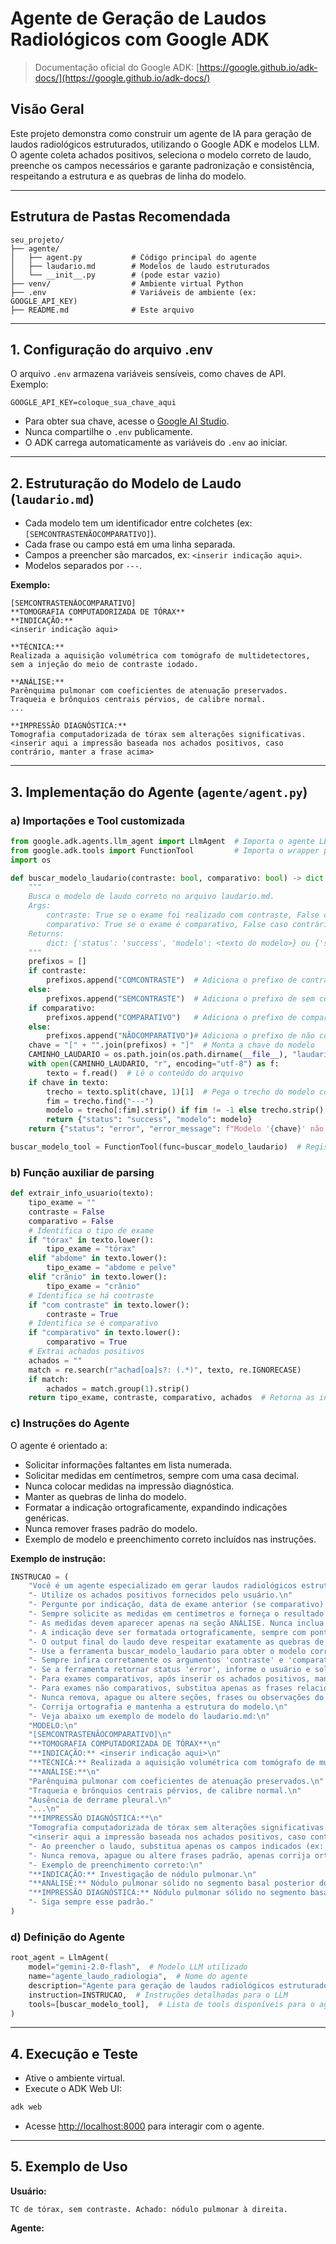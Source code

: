 # Agente de Geração de Laudos Radiológicos com Google ADK

> Documentação oficial do Google ADK: [https://google.github.io/adk-docs/](https://google.github.io/adk-docs/)

## Visão Geral

Este projeto demonstra como construir um agente de IA para geração de laudos radiológicos estruturados, utilizando o Google ADK e modelos LLM. O agente coleta achados positivos, seleciona o modelo correto de laudo, preenche os campos necessários e garante padronização e consistência, respeitando a estrutura e as quebras de linha do modelo.

---

## Estrutura de Pastas Recomendada

```
seu_projeto/
├── agente/
│   ├── agent.py           # Código principal do agente
│   ├── laudario.md        # Modelos de laudo estruturados
│   └── __init__.py        # (pode estar vazio)
├── venv/                  # Ambiente virtual Python
├── .env                   # Variáveis de ambiente (ex: GOOGLE_API_KEY)
├── README.md              # Este arquivo
```

---

## 1. Configuração do arquivo .env

O arquivo `.env` armazena variáveis sensíveis, como chaves de API. Exemplo:
```
GOOGLE_API_KEY=coloque_sua_chave_aqui
```
- Para obter sua chave, acesse o [Google AI Studio](https://aistudio.google.com/app/apikey).
- Nunca compartilhe o `.env` publicamente.
- O ADK carrega automaticamente as variáveis do `.env` ao iniciar.

---

## 2. Estruturação do Modelo de Laudo (`laudario.md`)

- Cada modelo tem um identificador entre colchetes (ex: `[SEMCONTRASTENÃOCOMPARATIVO]`).
- Cada frase ou campo está em uma linha separada.
- Campos a preencher são marcados, ex: `<inserir indicação aqui>`.
- Modelos separados por `---`.

**Exemplo:**
```
[SEMCONTRASTENÃOCOMPARATIVO]
**TOMOGRAFIA COMPUTADORIZADA DE TÓRAX**
**INDICAÇÃO:** 
<inserir indicação aqui>

**TÉCNICA:** 
Realizada a aquisição volumétrica com tomógrafo de multidetectores, sem a injeção do meio de contraste iodado.

**ANÁLISE:**
Parênquima pulmonar com coeficientes de atenuação preservados.
Traqueia e brônquios centrais pérvios, de calibre normal.
...

**IMPRESSÃO DIAGNÓSTICA:**
Tomografia computadorizada de tórax sem alterações significativas.
<inserir aqui a impressão baseada nos achados positivos, caso contrário, manter a frase acima>
```

---

## 3. Implementação do Agente (`agente/agent.py`)

### a) Importações e Tool customizada
```python
from google.adk.agents.llm_agent import LlmAgent  # Importa o agente LLM do ADK
from google.adk.tools import FunctionTool         # Importa o wrapper para transformar função em tool
import os

def buscar_modelo_laudario(contraste: bool, comparativo: bool) -> dict:
    """
    Busca o modelo de laudo correto no arquivo laudario.md.
    Args:
        contraste: True se o exame foi realizado com contraste, False caso contrário.
        comparativo: True se o exame é comparativo, False caso contrário.
    Returns:
        dict: {'status': 'success', 'modelo': <texto do modelo>} ou {'status': 'error', 'error_message': <mensagem>}
    """
    prefixos = []
    if contraste:
        prefixos.append("COMCONTRASTE")  # Adiciona o prefixo de contraste
    else:
        prefixos.append("SEMCONTRASTE")  # Adiciona o prefixo de sem contraste
    if comparativo:
        prefixos.append("COMPARATIVO")   # Adiciona o prefixo de comparativo
    else:
        prefixos.append("NÃOCOMPARATIVO")# Adiciona o prefixo de não comparativo
    chave = "[" + "".join(prefixos) + "]"  # Monta a chave do modelo
    CAMINHO_LAUDARIO = os.path.join(os.path.dirname(__file__), "laudario.md")  # Caminho do arquivo laudario.md
    with open(CAMINHO_LAUDARIO, "r", encoding="utf-8") as f:
        texto = f.read()  # Lê o conteúdo do arquivo
    if chave in texto:
        trecho = texto.split(chave, 1)[1]  # Pega o trecho do modelo correspondente
        fim = trecho.find("---")
        modelo = trecho[:fim].strip() if fim != -1 else trecho.strip()  # Isola o modelo
        return {"status": "success", "modelo": modelo}
    return {"status": "error", "error_message": f"Modelo '{chave}' não encontrado no laudario.md."}

buscar_modelo_tool = FunctionTool(func=buscar_modelo_laudario)  # Registra a função como tool para o agente
```

### b) Função auxiliar de parsing
```python
def extrair_info_usuario(texto):
    tipo_exame = ""
    contraste = False
    comparativo = False
    # Identifica o tipo de exame
    if "tórax" in texto.lower():
        tipo_exame = "tórax"
    elif "abdome" in texto.lower():
        tipo_exame = "abdome e pelve"
    elif "crânio" in texto.lower():
        tipo_exame = "crânio"
    # Identifica se há contraste
    if "com contraste" in texto.lower():
        contraste = True
    # Identifica se é comparativo
    if "comparativo" in texto.lower():
        comparativo = True
    # Extrai achados positivos
    achados = ""
    match = re.search(r"achad[oa]s?: (.*)", texto, re.IGNORECASE)
    if match:
        achados = match.group(1).strip()
    return tipo_exame, contraste, comparativo, achados  # Retorna as informações extraídas
```

### c) Instruções do Agente

O agente é orientado a:
- Solicitar informações faltantes em lista numerada.
- Solicitar medidas em centímetros, sempre com uma casa decimal.
- Nunca colocar medidas na impressão diagnóstica.
- Manter as quebras de linha do modelo.
- Formatar a indicação ortograficamente, expandindo indicações genéricas.
- Nunca remover frases padrão do modelo.
- Exemplo de modelo e preenchimento correto incluídos nas instruções.

**Exemplo de instrução:**
```python
INSTRUCAO = (
    "Você é um agente especializado em gerar laudos radiológicos estruturados.\n"
    "- Utilize os achados positivos fornecidos pelo usuário.\n"
    "- Pergunte por indicação, data de exame anterior (se comparativo) e medidas, caso não sejam informadas, sempre em formato de lista numerada.\n"
    "- Sempre solicite as medidas em centímetros e forneça o resultado sempre com uma casa decimal, por exemplo: 3,2 cm.\n"
    "- As medidas devem aparecer apenas na seção ANÁLISE. Nunca inclua medidas na IMPRESSÃO DIAGNÓSTICA, que deve ser sempre qualitativa.\n"
    "- A indicação deve ser formatada ortograficamente, sempre com ponto final, e organizada de forma clara. Se o usuário fornecer uma indicação genérica (ex: 'neoplasia'), transforme em uma frase completa e específica, como 'Investigação de neoplasia pulmonar.'.\n"
    "- O output final do laudo deve respeitar exatamente as quebras de linha do modelo do laudario.md, mantendo cada frase em uma linha separada, conforme o modelo.\n"
    "- Use a ferramenta buscar_modelo_laudario para obter o modelo correto do arquivo laudario.md.\n"
    "- Sempre infira corretamente os argumentos 'contraste' e 'comparativo' a partir do contexto e das informações fornecidas pelo usuário, sem hardcoding.\n"
    "- Se a ferramenta retornar status 'error', informe o usuário e solicite um modelo ou dados mais específicos.\n"
    "- Para exames comparativos, após inserir os achados positivos, mantenha o restante do texto do modelo, especialmente a frase 'Restante permanece sem alterações evolutivas significativas: ...', apenas corrigindo ortografia se necessário.\n"
    "- Para exames não comparativos, substitua apenas as frases relacionadas aos achados positivos, mantendo todas as demais frases do modelo exatamente como estão, apenas corrigindo ortografia se necessário.\n"
    "- Nunca remova, apague ou altere seções, frases ou observações do modelo do laudario.md que não estejam diretamente relacionadas aos achados positivos.\n"
    "- Corrija ortografia e mantenha a estrutura do modelo.\n"
    "- Veja abaixo um exemplo de modelo do laudario.md:\n"
    "MODELO:\n"
    "[SEMCONTRASTENÃOCOMPARATIVO]\n"
    "**TOMOGRAFIA COMPUTADORIZADA DE TÓRAX**\n"
    "**INDICAÇÃO:** <inserir indicação aqui>\n"
    "**TÉCNICA:** Realizada a aquisição volumétrica com tomógrafo de multidetectores, sem a injeção do meio de contraste iodado.\n"
    "**ANÁLISE:**\n"
    "Parênquima pulmonar com coeficientes de atenuação preservados.\n"
    "Traqueia e brônquios centrais pérvios, de calibre normal.\n"
    "Ausência de derrame pleural.\n"
    "...\n"
    "**IMPRESSÃO DIAGNÓSTICA:**\n"
    "Tomografia computadorizada de tórax sem alterações significativas.\n"
    "<inserir aqui a impressão baseada nos achados positivos, caso contrário, manter a frase acima>\n"
    "- Ao preencher o laudo, substitua apenas os campos indicados (ex: indicação, achados positivos, impressão diagnóstica), mantendo todas as demais frases e seções exatamente como estão no modelo.\n"
    "- Nunca remova, apague ou altere frases padrão, apenas corrija ortografia se necessário.\n"
    "- Exemplo de preenchimento correto:\n"
    "**INDICAÇÃO:** Investigação de nódulo pulmonar.\n"
    "**ANÁLISE:** Nódulo pulmonar sólido no segmento basal posterior do lobo inferior esquerdo, medindo 3,2 cm. Parênquima pulmonar com coeficientes de atenuação preservados. ...\n"
    "**IMPRESSÃO DIAGNÓSTICA:** Nódulo pulmonar sólido no segmento basal posterior do lobo inferior esquerdo. Necessária correlação clínica.\n"
    "- Siga sempre esse padrão."
)
```

### d) Definição do Agente
```python
root_agent = LlmAgent(
    model="gemini-2.0-flash",  # Modelo LLM utilizado
    name="agente_laudo_radiologia",  # Nome do agente
    description="Agente para geração de laudos radiológicos estruturados a partir dos achados positivos do usuário.",
    instruction=INSTRUCAO,  # Instruções detalhadas para o LLM
    tools=[buscar_modelo_tool],  # Lista de tools disponíveis para o agente
)
```

---

## 4. Execução e Teste

- Ative o ambiente virtual.
- Execute o ADK Web UI:
```sh
adk web
```
- Acesse [http://localhost:8000](http://localhost:8000) para interagir com o agente.

---

## 5. Exemplo de Uso

**Usuário:**
```
TC de tórax, sem contraste. Achado: nódulo pulmonar à direita.
```
**Agente:**
```